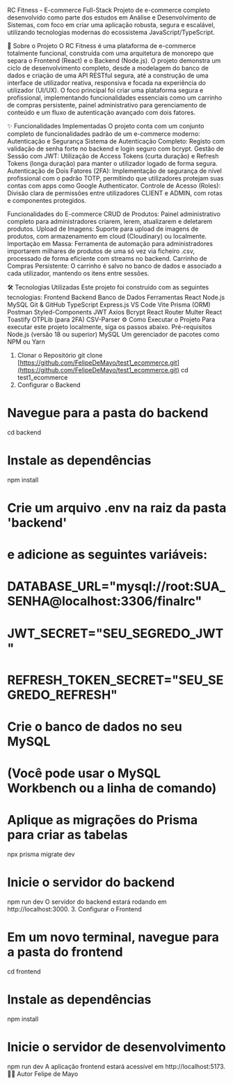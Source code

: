 RC Fitness - E-commerce Full-Stack
Projeto de e-commerce completo desenvolvido como parte dos estudos em Análise e Desenvolvimento de Sistemas, com foco em criar uma aplicação robusta, segura e escalável, utilizando tecnologias modernas do ecossistema JavaScript/TypeScript.

🚀 Sobre o Projeto
O RC Fitness é uma plataforma de e-commerce totalmente funcional, construída com uma arquitetura de monorepo que separa o Frontend (React) e o Backend (Node.js). O projeto demonstra um ciclo de desenvolvimento completo, desde a modelagem do banco de dados e criação de uma API RESTful segura, até a construção de uma interface de utilizador reativa, responsiva e focada na experiência do utilizador (UI/UX).
O foco principal foi criar uma plataforma segura e profissional, implementando funcionalidades essenciais como um carrinho de compras persistente, painel administrativo para gerenciamento de conteúdo e um fluxo de autenticação avançado com dois fatores.

✨ Funcionalidades Implementadas
O projeto conta com um conjunto completo de funcionalidades padrão de um e-commerce moderno:
Autenticação e Segurança
Sistema de Autenticação Completo: Registo com validação de senha forte no backend e login seguro com bcrypt.
Gestão de Sessão com JWT: Utilização de Access Tokens (curta duração) e Refresh Tokens (longa duração) para manter o utilizador logado de forma segura.
Autenticação de Dois Fatores (2FA): Implementação de segurança de nível profissional com o padrão TOTP, permitindo que utilizadores protejam suas contas com apps como Google Authenticator.
Controle de Acesso (Roles): Divisão clara de permissões entre utilizadores CLIENT e ADMIN, com rotas e componentes protegidos.

Funcionalidades do E-commerce
CRUD de Produtos: Painel administrativo completo para administradores criarem, lerem, atualizarem e deletarem produtos.
Upload de Imagens: Suporte para upload de imagens de produtos, com armazenamento em cloud (Cloudinary) ou localmente.
Importação em Massa: Ferramenta de automação para administradores importarem milhares de produtos de uma só vez via ficheiro .csv, processado de forma eficiente com streams no backend.
Carrinho de Compras Persistente: O carrinho é salvo no banco de dados e associado a cada utilizador, mantendo os itens entre sessões.

🛠️ Tecnologias Utilizadas
Este projeto foi construído com as seguintes tecnologias:
Frontend
Backend
Banco de Dados
Ferramentas
React
Node.js
MySQL
Git & GitHub
TypeScript
Express.js
VS Code
Vite
Prisma (ORM)
Postman
Styled-Components
JWT
Axios
Bcrypt
React Router
Multer
React Toastify
OTPLib (para 2FA)
CSV-Parser
⚙️ Como Executar o Projeto
Para executar este projeto localmente, siga os passos abaixo.
Pré-requisitos
Node.js (versão 18 ou superior)
MySQL
Um gerenciador de pacotes como NPM ou Yarn
1. Clonar o Repositório
git clone [https://github.com/FelipeDeMayo/test1_ecommerce.git](https://github.com/FelipeDeMayo/test1_ecommerce.git)
cd test1_ecommerce
2. Configurar o Backend
# Navegue para a pasta do backend
cd backend
# Instale as dependências
npm install
# Crie um arquivo .env na raiz da pasta 'backend'
# e adicione as seguintes variáveis:
# DATABASE_URL="mysql://root:SUA_SENHA@localhost:3306/finalrc"
# JWT_SECRET="SEU_SEGREDO_JWT"
# REFRESH_TOKEN_SECRET="SEU_SEGREDO_REFRESH"
# Crie o banco de dados no seu MySQL
# (Você pode usar o MySQL Workbench ou a linha de comando)
# Aplique as migrações do Prisma para criar as tabelas
npx prisma migrate dev
# Inicie o servidor do backend
npm run dev
O servidor do backend estará rodando em http://localhost:3000.
3. Configurar o Frontend
# Em um novo terminal, navegue para a pasta do frontend
cd frontend
# Instale as dependências
npm install
# Inicie o servidor de desenvolvimento
npm run dev
A aplicação frontend estará acessível em http://localhost:5173.
👨‍💻 Autor
Felipe de Mayo
